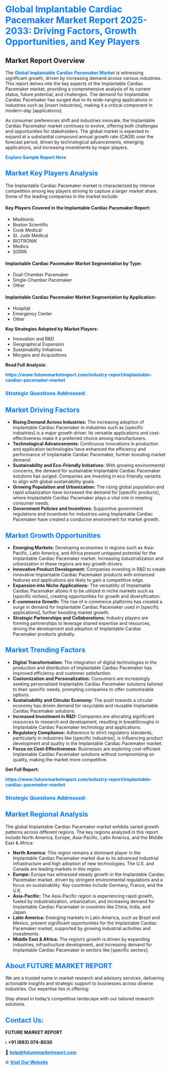 <h1 style="color: #007BFF;">Global Implantable Cardiac Pacemaker Market Report 2025-2033: Driving Factors, Growth Opportunities, and Key Players</h1>

<section id="overview">
<h2>Market Report Overview</h2>
<p>The <a href="https://www.futuremarketreport.com/industry-report/implantable-cardiac-pacemaker-market" style="color: #007BFF; text-decoration: none;"><strong>Global Implantable Cardiac Pacemaker Market</strong></a> is witnessing significant growth, driven by increasing demand across various industries. This report delves into the key aspects of the Implantable Cardiac Pacemaker market, providing a comprehensive analysis of its current status, future potential, and challenges. The demand for Implantable Cardiac Pacemaker has surged due to its wide-ranging applications in industries such as [insert industries], making it a critical component in modern-day [applications].</p>
<p>As consumer preferences shift and industries innovate, the Implantable Cardiac Pacemaker market continues to evolve, offering both challenges and opportunities for stakeholders. The global market is expected to expand at a substantial compound annual growth rate (CAGR) over the forecast period, driven by technological advancements, emerging applications, and increasing investments by major players.</p>
</section>

<section id="overview">
<p><a href="https://www.futuremarketreport.com/request-sample/reportId=99553" style="color: #007BFF; text-decoration: none;"><strong>Explore Sample Report Here</strong></a></p>
</section>

<section id="key-players">
<h2 style="color: #007BFF;">Market Key Players Analysis</h2>
<p>The Implantable Cardiac Pacemaker market is characterized by intense competition among key players striving to capture a larger market share. Some of the leading companies in the market include:</p>
<h4>Key Players Covered in the Implantable Cardiac Pacemaker Report:</h4>
<ul><li>Medtronic</li><li>Boston Scientific</li><li>Cook Medical</li><li>St. Jude Medical</li><li>BIOTRONIK</li><li>Medico</li><li>SORIN</li></ul>
<h4>Implantable Cardiac Pacemaker Market Segmentation by Type:</h4>
<ul><li>Dual-Chamber Pacemaker</li><li>Single-Chamber Pacemaker</li><li>Other</li></ul>

<h4>Implantable Cardiac Pacemaker Market Segmentation by Application:</h4>
<ul><li>Hospital</li><li>Emergency Center</li><li>Other</li></ul>
<p><strong>Key Strategies Adopted by Market Players:</strong></p>
<ul>
<li>Innovation and R&D</li>
<li>Geographical Expansion</li>
<li>Sustainability Initiatives</li>
<li>Mergers and Acquisitions</li>
</ul>
</section>

<section>
<p><strong>Read Full Analysis: </strong></p><a href="https://www.futuremarketreport.com/industry-report/implantable-cardiac-pacemaker-market" style="color: #007BFF; text-decoration: none;"><strong>https://www.futuremarketreport.com/industry-report/implantable-cardiac-pacemaker-market</strong></a>
<h3 style="color: #007BFF;">Strategic Questions Addressed:</h3>
</section>

<section id="driving-factors">
<h2 style="color: #007BFF;">Market Driving Factors</h2>
<ul>
<li><strong>Rising Demand Across Industries:</strong> The increasing adoption of Implantable Cardiac Pacemaker in industries such as [specific industries] is a major growth driver. Its versatile applications and cost-effectiveness make it a preferred choice among manufacturers.</li>
<li><strong>Technological Advancements:</strong> Continuous innovations in production and application technologies have enhanced the efficiency and performance of Implantable Cardiac Pacemaker, further boosting market demand.</li>
<li><strong>Sustainability and Eco-Friendly Initiatives:</strong> With growing environmental concerns, the demand for sustainable Implantable Cardiac Pacemaker solutions has surged. Companies are investing in eco-friendly variants to align with global sustainability goals.</li>
<li><strong>Growing Population and Urbanization:</strong> The rising global population and rapid urbanization have increased the demand for [specific products], where Implantable Cardiac Pacemaker plays a vital role in meeting consumer needs.</li>
<li><strong>Government Policies and Incentives:</strong> Supportive government regulations and incentives for industries using Implantable Cardiac Pacemaker have created a conducive environment for market growth.</li>
</ul>
</section>

<section id="growth-opportunities">
<h2 style="color: #007BFF;">Market Growth Opportunities</h2>
<ul>
<li><strong>Emerging Markets:</strong> Developing economies in regions such as Asia-Pacific, Latin America, and Africa present untapped potential for the Implantable Cardiac Pacemaker market. Increasing industrialization and urbanization in these regions are key growth drivers.</li>
<li><strong>Innovative Product Development:</strong> Companies investing in R&D to create innovative Implantable Cardiac Pacemaker products with enhanced features and applications are likely to gain a competitive edge.</li>
<li><strong>Expansion into Niche Applications:</strong> The versatility of Implantable Cardiac Pacemaker allows it to be utilized in niche markets such as [specific niches], creating opportunities for growth and diversification.</li>
<li><strong>E-commerce Growth:</strong> The rise of e-commerce platforms has created a surge in demand for Implantable Cardiac Pacemaker used in [specific applications], further boosting market growth.</li>
<li><strong>Strategic Partnerships and Collaborations:</strong> Industry players are forming partnerships to leverage shared expertise and resources, driving the development and adoption of Implantable Cardiac Pacemaker products globally.</li>
</ul>
</section>

<section id="trending-factors">
<h2 style="color: #007BFF;">Market Trending Factors</h2>
<ul>
<li><strong>Digital Transformation:</strong> The integration of digital technologies in the production and distribution of Implantable Cardiac Pacemaker has improved efficiency and customer satisfaction.</li>
<li><strong>Customization and Personalization:</strong> Consumers are increasingly seeking personalized Implantable Cardiac Pacemaker solutions tailored to their specific needs, prompting companies to offer customizable options.</li>
<li><strong>Sustainability and Circular Economy:</strong> The push towards a circular economy has driven demand for recyclable and reusable Implantable Cardiac Pacemaker solutions.</li>
<li><strong>Increased Investment in R&D:</strong> Companies are allocating significant resources to research and development, resulting in breakthroughs in Implantable Cardiac Pacemaker technology and applications.</li>
<li><strong>Regulatory Compliance:</strong> Adherence to strict regulatory standards, particularly in industries like [specific industries], is influencing product development and quality in the Implantable Cardiac Pacemaker market.</li>
<li><strong>Focus on Cost-Effectiveness:</strong> Businesses are exploring cost-efficient Implantable Cardiac Pacemaker solutions without compromising on quality, making the market more competitive.</li>
</ul>
</section>

<section>
<p><strong>Get Full Report: </strong></p><a href="https://www.futuremarketreport.com/industry-report/implantable-cardiac-pacemaker-market" style="color: #007BFF; text-decoration: none;"><strong>https://www.futuremarketreport.com/industry-report/implantable-cardiac-pacemaker-market</strong></a>
<h3 style="color: #007BFF;">Strategic Questions Addressed:</h3>
</section>


<section id="regional-analysis">
<h2 style="color: #007BFF;">Market Regional Analysis</h2>
<p>The global Implantable Cardiac Pacemaker market exhibits varied growth patterns across different regions. The key regions analyzed in this report include North America, Europe, Asia-Pacific, Latin America, and the Middle East & Africa:</p>
<ul>
<li><strong>North America:</strong> This region remains a dominant player in the Implantable Cardiac Pacemaker market due to its advanced industrial infrastructure and high adoption of new technologies. The U.S. and Canada are leading markets in this region.</li>
<li><strong>Europe:</strong> Europe has witnessed steady growth in the Implantable Cardiac Pacemaker market, driven by stringent environmental regulations and a focus on sustainability. Key countries include Germany, France, and the U.K.</li>
<li><strong>Asia-Pacific:</strong> The Asia-Pacific region is experiencing rapid growth, fueled by industrialization, urbanization, and increasing demand for Implantable Cardiac Pacemaker in countries like China, India, and Japan.</li>
<li><strong>Latin America:</strong> Emerging markets in Latin America, such as Brazil and Mexico, present significant opportunities for the Implantable Cardiac Pacemaker market, supported by growing industrial activities and investments.</li>
<li><strong>Middle East & Africa:</strong> The region’s growth is driven by expanding industries, infrastructure development, and increasing demand for Implantable Cardiac Pacemaker in sectors like [specific sectors].</li>
</ul>
</section>

<footer>
<h2 style="color: #007BFF;">About FUTURE MARKET REPORT</h2>
<p>We are a trusted name in market research and advisory services, delivering actionable insights and strategic support to businesses across diverse industries. Our expertise lies in offering:</p>

<p>Stay ahead in today’s competitive landscape with our tailored research solutions.</p>

<h2 style="color: #007BFF;">Contact Us:</h2>
<p><strong>FUTURE MARKET REPORT</strong></p>
<p>📞 <strong>+91 (883) 074-8030</strong></p>
<p>📧 <strong><a href="mailto:help@futuremarketreport.com" style="color: #007BFF;">help@futuremarketreport.com</a></strong></p>
<p>🌐 <strong><a href="https://www.futuremarketreport.com/" style="color: #007BFF;">Visit Our Website</a></strong></p>
</footer>